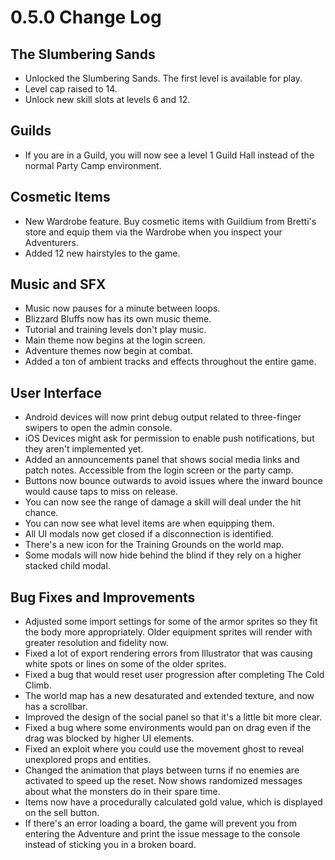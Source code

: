# 0.5.0 Change Log

## The Slumbering Sands
- Unlocked the Slumbering Sands. The first level is available for play.
- Level cap raised to 14.
- Unlock new skill slots at levels 6 and 12.

## Guilds
- If you are in a Guild, you will now see a level 1 Guild Hall instead of the normal Party Camp environment.

## Cosmetic Items
- New Wardrobe feature. Buy cosmetic items with Guildium from Bretti's store and equip them via the Wardrobe when you inspect your Adventurers.
- Added 12 new hairstyles to the game.

## Music and SFX
- Music now pauses for a minute between loops.
- Blizzard Bluffs now has its own music theme.
- Tutorial and training levels don't play music.
- Main theme now begins at the login screen.
- Adventure themes now begin at combat.
- Added a ton of ambient tracks and effects throughout the entire game.

## User Interface
- Android devices will now print debug output related to three-finger swipers to open the admin console.
- iOS Devices might ask for permission to enable push notifications, but they aren't implemented yet.
- Added an announcements panel that shows social media links and patch notes. Accessible from the login screen or the party camp.
- Buttons now bounce outwards to avoid issues where the inward bounce would cause taps to miss on release.
- You can now see the range of damage a skill will deal under the hit chance.
- You can now see what level items are when equipping them.
- All UI modals now get closed if a disconnection is identified.
- There's a new icon for the Training Grounds on the world map.
- Some modals will now hide behind the blind if they rely on a higher stacked child modal.

## Bug Fixes and Improvements
- Adjusted some import settings for some of the armor sprites so they fit the body more appropriately. Older equipment sprites will render with greater resolution and fidelity now.
- Fixed a lot of export rendering errors from Illustrator that was causing white spots or lines on some of the older sprites.
- Fixed a bug that would reset user progression after completing The Cold Climb.
- The world map has a new desaturated and extended texture, and now has a scrollbar.
- Improved the design of the social panel so that it's a little bit more clear.
- Fixed a bug where some environments would pan on drag even if the drag was blocked by higher UI elements.
- Fixed an exploit where you could use the movement ghost to reveal unexplored props and entities.
- Changed the animation that plays between turns if no enemies are activated to speed up the reset. Now shows randomized messages about what the monsters do in their spare time.
- Items now have a procedurally calculated gold value, which is displayed on the sell button.
- If there's an error loading a board, the game will prevent you from entering the Adventure and print the issue message to the console instead of sticking you in a broken board.
